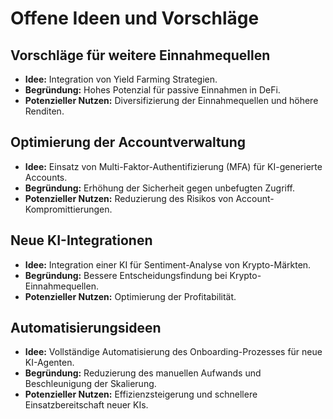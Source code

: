 # Offene Ideen und Vorschläge




## Vorschläge für weitere Einnahmequellen
- **Idee:** Integration von Yield Farming Strategien.
- **Begründung:** Hohes Potenzial für passive Einnahmen in DeFi.
- **Potenzieller Nutzen:** Diversifizierung der Einnahmequellen und höhere Renditen.

## Optimierung der Accountverwaltung
- **Idee:** Einsatz von Multi-Faktor-Authentifizierung (MFA) für KI-generierte Accounts.
- **Begründung:** Erhöhung der Sicherheit gegen unbefugten Zugriff.
- **Potenzieller Nutzen:** Reduzierung des Risikos von Account-Kompromittierungen.

## Neue KI-Integrationen
- **Idee:** Integration einer KI für Sentiment-Analyse von Krypto-Märkten.
- **Begründung:** Bessere Entscheidungsfindung bei Krypto-Einnahmequellen.
- **Potenzieller Nutzen:** Optimierung der Profitabilität.

## Automatisierungsideen
- **Idee:** Vollständige Automatisierung des Onboarding-Prozesses für neue KI-Agenten.
- **Begründung:** Reduzierung des manuellen Aufwands und Beschleunigung der Skalierung.
- **Potenzieller Nutzen:** Effizienzsteigerung und schnellere Einsatzbereitschaft neuer KIs.


